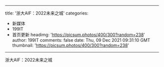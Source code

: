 
---
title: '浙大AIF：2022未来之城'
categories: 
 - 新媒体
 - 199IT
 - 首页更新
headimg: 'https://picsum.photos/400/300?random=238'
author: 199IT
comments: false
date: Thu, 09 Dec 2021 09:31:10 GMT
thumbnail: 'https://picsum.photos/400/300?random=238'
---

<div>   
浙大AIF：2022未来之城  
</div>
            